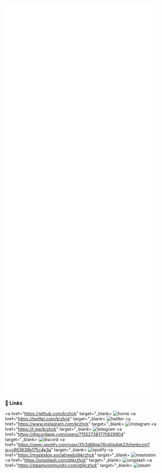 <img align="center" src="/metrics.base.svg" alt="basic">
<img align="center" src="/metrics.plugin.svg" alt="detail">

### 🔗 Links

<a href="https://github.com/krzhck" target="_blank>
        <img src="https://img.shields.io/badge/Home-24292F?style=for-the-badge&logo=github&logoColor=white" alt="home">
    </a>
    <a href="https://twitter.com/krzhck" target="_blank>
        <img src="https://img.shields.io/badge/Twi-1D9BF0?style=for-the-badge&logo=twitter&logoColor=white" alt="twitter">
    </a>
    <a href="https://www.instagram.com/krzhck" target="_blank>
        <img src="https://img.shields.io/badge/Ins-E4405F?style=for-the-badge&logo=instagram&logoColor=white" alt="instagram">
    </a>
    <a href="https://t.me/krzhck" target="_blank>
        <img src="https://img.shields.io/badge/Tele-4E9DD5?style=for-the-badge&logo=telegram&logoColor=white" alt="telegram">
    </a>
    <a href="https://discordapp.com/users/715527381770829904" target="_blank>
        <img src="https://img.shields.io/badge/Disc-5A65E8?style=for-the-badge&logo=discord&logoColor=white" alt="discord">
    </a>
    <a href="https://open.spotify.com/user/31r2d66pp76ra5js4ek23zhmbczm?si=c863639b175c4e3a" target="_blank>
        <img src="https://img.shields.io/badge/Spt-121212?style=for-the-badge&logo=spotify&logoColor=65D46E" alt="spotify">
    </a>
    <a href="https://mastodon.social/web/@krzhck" target="_blank>
        <img src="https://img.shields.io/badge/Mast-6d6ef6?style=for-the-badge&logo=mastodon&logoColor=white" alt="mastodon">
    </a>
    <a href="https://unsplash.com/@krzhck" target="_blank>
        <img src="https://img.shields.io/badge/Uns-000000?style=for-the-badge&logo=unsplash&logoColor=white" alt="unsplash">
    </a>
    <a href="https://steamcommunity.com/id/krzhck" target="_blank>
        <img src="https://img.shields.io/badge/Steam-3B6390?style=for-the-badge&logo=steam&logoColor=white" alt="steam">
    </a>
